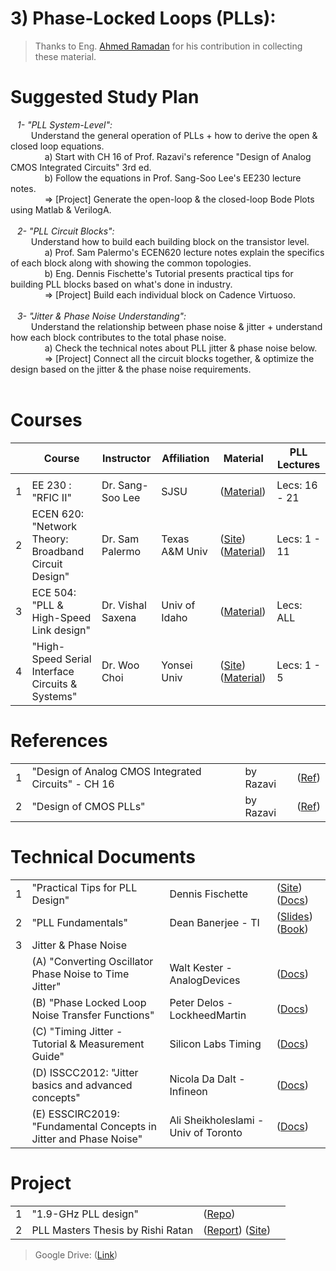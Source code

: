 # 3) Phase-Locked Loops (PLLs):
> Thanks to Eng. [Ahmed Ramadan](https://www.linkedin.com/in/ahmed-ramadan-70430914a/) for his contribution in collecting these material.

# Suggested Study Plan
&ensp; *1- "PLL System-Level":* </br>
&ensp; &ensp; &ensp; Understand the general operation of PLLs + how to derive the open & closed loop equations. </br>
&ensp; &ensp; &ensp; &ensp; &ensp; a) Start with CH 16 of Prof. Razavi's reference "Design of Analog CMOS Integrated Circuits" 3rd ed. </br>
&ensp; &ensp; &ensp; &ensp; &ensp; b) Follow the equations in Prof. Sang-Soo Lee's EE230 lecture notes. </br>
&ensp; &ensp; &ensp; &ensp; &ensp; => [Project] Generate the open-loop & the closed-loop Bode Plots using Matlab & VerilogA. </br></br>
&ensp; *2- "PLL Circuit Blocks":* </br>
&ensp; &ensp; &ensp; Understand how to build each building block on the transistor level. </br>
&ensp; &ensp; &ensp; &ensp; &ensp; a) Prof. Sam Palermo's ECEN620 lecture notes explain the specifics of each block along with showing the common topologies. </br>
&ensp; &ensp; &ensp; &ensp; &ensp; b) Eng. Dennis Fischette's Tutorial presents practical tips for building PLL blocks based on what's done in industry. </br>
&ensp; &ensp; &ensp; &ensp; &ensp; => [Project] Build each individual block on Cadence Virtuoso. </br></br>
&ensp; *3- "Jitter & Phase Noise Understanding":* </br>
&ensp; &ensp; &ensp; Understand the relationship between phase noise & jitter + understand how each block contributes to the total phase noise. </br>
&ensp; &ensp; &ensp; &ensp; &ensp; a) Check the technical notes about PLL jitter & phase noise below. </br>
&ensp; &ensp; &ensp; &ensp; &ensp; => [Project] Connect all the circuit blocks together, & optimize the design based on the jitter & the phase noise requirements.</br></br>

# Courses
| | Course | Instructor | Affiliation | Material | PLL Lectures|
|---:|---|---|---|---|---|
|    |   |   |   |   |   |
| 1| EE 230 : "RFIC II"  | Dr. Sang-Soo Lee  | SJSU |([Material](https://drive.google.com/drive/folders/1WcP2svOrAle0cEzlL1oexYeuDEQjH5j9))| Lecs: 16 - 21 |
| 2| ECEN 620: "Network Theory: Broadband Circuit Design" | Dr. Sam Palermo   | Texas A&M Univ|([Site](https://people.engr.tamu.edu/spalermo/ecen620.html?fbclid=IwAR2SWKe_MPtf0ppmeYcn-hc3iDoC0JvFNAA6rgvxQDsvzCfM15htVaWEZuo)) ([Material](https://drive.google.com/drive/folders/1lpc9RQN0gua415adOnqK3tUChHH6Mqif?usp=sharing))| Lecs: 1 - 11 |
| 3| ECE 504: "PLL & High-Speed Link design"  | Dr. Vishal Saxena | Univ of Idaho |([Material](https://drive.google.com/drive/folders/176nN4prJmCzLWFan0TysT9ifXJiWUich?usp=sharing))| Lecs: ALL|
| 4| "High-Speed Serial Interface Circuits & Systems"  | Dr. Woo Choi | Yonsei Univ |([Site](http://tera.yonsei.ac.kr/class/2021_2_2/main.htm)) ([Material](https://drive.google.com/drive/folders/1vfblDuzH_SzOzE_7qD8c-JpRa6OSgap9?usp=drive_link))| Lecs: 1 - 5 |

# References
|||||
|---:|---|---|---|
| 1|"Design of Analog CMOS Integrated Circuits" - CH 16    | by Razavi   | ([Ref](https://drive.google.com/file/d/14HT0R-oztZRAJbOOP0i4hZYRGIiUSPJD))|
| 2|"Design of CMOS PLLs"                                  |by Razavi    | ([Ref](https://drive.google.com/file/d/1pkin8NZktw55MCJYCk_KjVBS1WnJyZQd/))|

# Technical Documents
|||||
|---:|---|---|---|
| 1| "Practical Tips for PLL Design"| Dennis Fischette |([Site](https://www.delroy.com/PLL_dir/pll.htm)) ([Docs](https://drive.google.com/file/d/1GcYZ-5Dmts4HL2uMz5SmjmuEwoTcmYgy))|
| 2| "PLL Fundamentals"    | Dean Banerjee - TI|([Slides](https://drive.google.com/drive/folders/1uUDOyvCSBSp6G3UI9uv4MGyx7vH1ovVd)) ([Book](https://www.ti.com/lit/ml/snaa106c/snaa106c.pdf))|
| 3| Jitter & Phase Noise  |||
|  | (A) "Converting Oscillator Phase Noise to Time Jitter"| Walt Kester - AnalogDevices|([Docs](https://www.analog.com/media/en/training-seminars/tutorials/MT-008.pdf))|
|  | (B) "Phase Locked Loop Noise Transfer Functions"| Peter Delos - LockheedMartin|([Docs](https://www.highfrequencyelectronics.com/index.php?option=com_content&view=article&id=1354:phase-locked-loop-noise-transfer-functions&catid=134:2016-01-january-articles&Itemid=189))|
|  | (C) "Timing Jitter - Tutorial & Measurement Guide"| Silicon Labs Timing|([Docs](https://www.mouser.com/pdfdocs/timing-jitter-tutorial-and-measurement-guide-ebook.pdf))|
|  | (D) ISSCC2012: "Jitter basics and advanced concepts"| Nicola Da Dalt - Infineon|([Docs](https://drive.google.com/file/d/1TEHrjFmUKhwwGLLrArSvR6PgWYO75l5A))|
|  | (E) ESSCIRC2019: "Fundamental Concepts in Jitter and Phase Noise"| Ali Sheikholeslami - Univ of Toronto|([Docs](https://drive.google.com/file/d/1-bdD9vR_FgfasawexiEQEdjoDEzLiPEh))|

# Project
|||||
|---:|---|---|---|
| 1| "1.9-GHz PLL design" |([Repo](https://github.com/muhammadaldacher/Analog-Design-of-1.9-GHz-PLL-system))| |
| 2| PLL Masters Thesis by Rishi Ratan |([Report](https://hdl.handle.net/2142/49509)) ([Site](https://www.ideals.illinois.edu/items/49560))| |

> Google Drive: ([Link](https://drive.google.com/drive/folders/1Zg5deNV4TfbXPfwJipUkGqU3kteMFmFe?usp=sharing))
